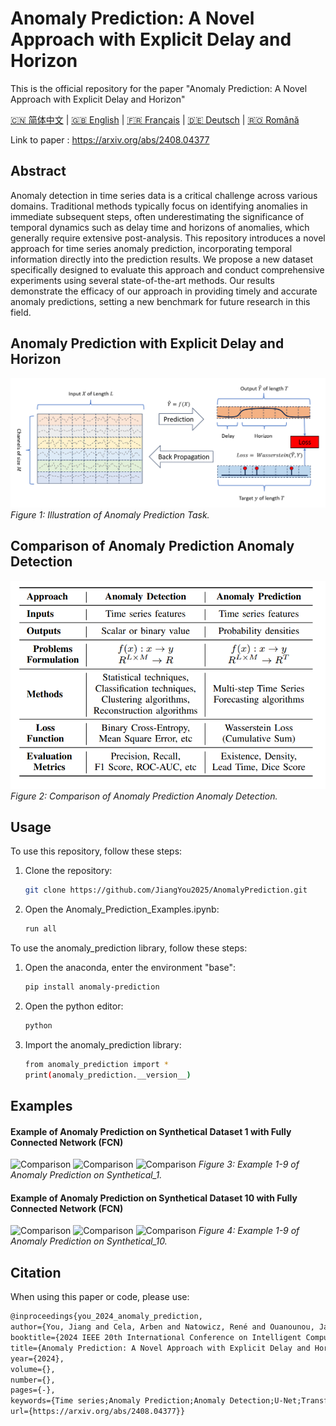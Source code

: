 
# Anomaly Prediction: A Novel Approach with Explicit Delay and Horizon
This is the official repository for the paper "Anomaly Prediction: A Novel Approach with Explicit Delay and Horizon" 

[🇨🇳 简体中文](./readme_zh.md) | [🇬🇧 English](./readme.md) | [🇫🇷 Français](./readme_fr.md) | [🇩🇪 Deutsch](./readme_de.md) | [🇷🇴 Română](./readme_ro.md)


Link to paper : https://arxiv.org/abs/2408.04377

## Abstract
Anomaly detection in time series data is a critical challenge across various domains. Traditional methods typically focus on identifying anomalies in immediate subsequent steps, often underestimating the significance of temporal dynamics such as delay time and horizons of anomalies, which generally require extensive post-analysis. This repository introduces a novel approach for time series anomaly prediction, incorporating temporal information directly into the prediction results. We propose a new dataset specifically designed to evaluate this approach and conduct comprehensive experiments using several state-of-the-art methods. Our results demonstrate the efficacy of our approach in providing timely and accurate anomaly predictions, setting a new benchmark for future research in this field.

## Anomaly Prediction with Explicit Delay and Horizon 
![Anomaly Prediction](./src/figure/anomaly_prediction.png)
*Figure 1: Illustration of Anomaly Prediction Task.*

## Comparison of Anomaly Prediction Anomaly Detection
![Comparison](./src/figure/comparison_ad_ap.png)
*Figure 2: Comparison of Anomaly Prediction Anomaly Detection.*

## Usage
To use this repository, follow these steps:

1. Clone the repository:
   ```bash
   git clone https://github.com/JiangYou2025/AnomalyPrediction.git

2. Open the Anomaly_Prediction_Examples.ipynb:
   ```bash
   run all

To use the anomaly_prediction library, follow these steps:
1. Open the anaconda, enter the environment "base":
   ```bash
   pip install anomaly-prediction

2. Open the python editor:
   ```bash
   python

3. Import the anomaly_prediction library:
   ```bash
   from anomaly_prediction import *
   print(anomaly_prediction.__version__)

## Examples

#### Example of Anomaly Prediction on Synthetical Dataset 1 with Fully Connected Network (FCN)
![Comparison](./src/figure/synthetical_1_test_prediction_example_1.png)
![Comparison](./src/figure/synthetical_1_test_prediction_example_2.png)
![Comparison](./src/figure/synthetical_1_test_prediction_example_3.png)
*Figure 3: Example 1-9 of Anomaly Prediction on Synthetical_1.*

#### Example of Anomaly Prediction on Synthetical Dataset 10 with Fully Connected Network (FCN)
![Comparison](./src/figure/synthetical_10_test_prediction_example_1.png)
![Comparison](./src/figure/synthetical_10_test_prediction_example_2.png)
![Comparison](./src/figure/synthetical_10_test_prediction_example_3.png)
*Figure 4: Example 1-9 of Anomaly Prediction on Synthetical_10.*


## Citation
When using this paper or code, please use:
   ```tex
   @inproceedings{you_2024_anomaly_prediction,
   author={You, Jiang and Cela, Arben and Natowicz, René and Ouanounou, Jacob and Siarry, Patrick},
   booktitle={2024 IEEE 20th International Conference on Intelligent Computer Communication and Processing (ICCP)}, 
   title={Anomaly Prediction: A Novel Approach with Explicit Delay and Horizon},
   year={2024},
   volume={},
   number={},
   pages={-},
   keywords={Time series;Anomaly Prediction;Anomaly Detection;U-Net;Transformers;},
   url={https://arxiv.org/abs/2408.04377}}
   ```


